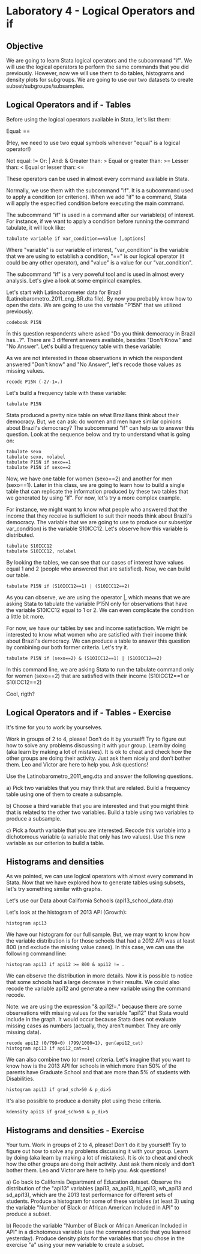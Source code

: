 # Laboratory 4 - Logical Operators and if

## Objective

We are going to learn Stata logical operators and the subcommand "if". We will use the logical operators to perform the same commands that you did previously. However, now we will use them to do tables, histograms and density plots for subgroups. We are going to use our two datasets to create subset/subgroups/subsamples.

## Logical Operators and if - Tables

Before using the logical operators available in Stata, let's list them:

Equal: == 

(Hey, we need to use two equal symbols whenever "equal" is a logical operator!)

Not equal: != 
Or: | 
And: &
Greater than: >
Equal or greater than: >=
Lesser than: <
Equal or lesser than: <=

These operators can be used in almost every command available in Stata. 

Normally, we use them with the subcommand "if". It is a subcommand used to apply a condition (or criterion). When we add "if" to a command, Stata will apply the especified condition before executing the main command.

The subcommand "if" is used in a command after our variable(s) of interest. For instance, if we want to apply a condition
before running the command tabulate, it will look like:

```
tabulate variable if var_condition==value [,options]
```

Where "variable" is our variable of interest, "var_condition" is the variable that
we are using to establish a condition, "==" is our logical operator (it could be
any other operator), and "value" is a value for our "var_condition".

The subcommand "if" is a very poweful tool and is used in almost every analysis. 
Let's give a look at some empirical examples.

Let's start with Latinobarometer data for Brazil (Latinobarometro_2011_eng_BR.dta file). By now you probably know how to open the data. We are going to use the variable "P15N" that we utilized previously.

```
codebook P15N
```

Ín this question respondents where asked "Do you think democracy in Brazil has...?". There are 3 different answers available, besides "Don't Know" and "No Answer". Let's build a frequency table with these variable:

As we are not interested in those observations in which the respondent answered "Don't know" and "No Answer", let's recode those values as missing values.

```
recode P15N (-2/-1=.)
```

Let's build a frequency table with these variable:

```
tabulate P15N
```

Stata produced a pretty nice table on what Brazilians think about their democracy. But, we can ask: do women and men have similar opinions about Brazil's democracy? The subcommand "if" can help us to answer this question. Look at the sequence below and try to understand what is going on:

```
tabulate sexo
tabulate sexo, nolabel
tabulate P15N if sexo==1
tabulate P15N if sexo==2
```

Now, we have one table for women (sexo==2) and another for men (sexo==1). Later in this class, we are going to learn how to build a single table that can replicate the information produced by these two tables that we generated  by using "if". For now, let's try a more complex example.

For instance, we might want to know what people who answered that the income that they receive is sufficient
to suit their needs think about Brazil's democracy. The variable that we are going to use to produce our subset(or var_condition) is the variable S10ICC12. Let's observe how this variable is distributed.

```
tabulate S10ICC12
tabulate S10ICC12, nolabel
```

By looking the tables, we can see that our cases of interest have values equal 1 and 2 (people who answered that are satisfied). Now, we can build our table.

```
tabulate P15N if (S10ICC12==1) | (S10ICC12==2)
```

As you can observe, we are using the operator |, which means that we are asking Stata to tabulate the variable P15N only for observations that have the variable S10ICC12 equal to 1 or 2. We can even complicate the condition a little bit more. 

For now, we have our tables by sex and income satisfaction. We might be interested to know what women who are satisfied with their income think about Brazil's democracy. We can produce a table to answer this question by combining our both former criteria. Let's try it.

```
tabulate P15N if (sexo==2) & (S10ICC12==1) | (S10ICC12==2) 
```

In this command line, we are asking Stata to run the tabulate command only for
women (sexo==2) that are satisfied with their income (S10ICC12==1 or S10ICC12==2)

Cool, rigth?

## Logical Operators and if - Tables - Exercise

It's time for you to work by yourselves.

Work in groups of 2 to 4, please! Don’t do it by yourself! Try to figure out how to solve any problems discussing it with
your group. Learn by doing (aka learn by making a lot of mistakes). It is ok to cheat and check how the other groups are doing their
activity. Just ask them nicely and don’t bother them. Leo and Victor are here to help you. Ask questions!

Use the Latinobarometro_2011_eng.dta and answer the following questions.

a) Pick two variables that you may think that are related. Build a frequency table using one of them to create a subsample.

b) Choose a third variable that you are interested and that you might think that is related to the other two variables. Build a table using two variables to produce a subsample. 

c) Pick a fourth variable that you are interested. Recode this variable into a dichotomous variable (a variable that only has two values). Use this new variable as our criterion to build a table.

## Histograms and densities

As we pointed, we can use logical operators with almost every command in Stata. Now that we have explored how to generate tables using subsets, let's try something similar with graphs.

Let's use our Data about California Schools (api13_school_data.dta)

Let's look at the histogram of 2013 API (Growth):

```
histogram api13
```

We have our histogram for our full sample. But, we may want to know how the variable distribution is for those schools that had a 2012 API was at least 800 (and exclude the missing value cases). In this case, we can use the following command line:

```
histogram api13 if api12 >= 800 & api12 != .
```

We can observe the distribution in more details. Now it is possible to notice that some schools had a large decrease in their results. We could also recode the variable api12 and generate a new variable using the command recode. 

Note: we are using the expression "& api12!=." because there are some observations with missing values for the variable "api12" that Stata would include in the graph. It would occur because Stata does not evaluate missing cases as numbers (actually, they aren't number.  They are only missing data).

```
recode api12 (0/799=0) (799/1000=1), gen(api12_cat)
histogram api13 if api12_cat==1
```

We can also combine two (or more) criteria. Let's imagine that you want to know how is the 
2013 API for schools in which more than 50% of the parents have Graduate School and 
that are more than 5% of students with Disabilities.

```
histogram api13 if grad_sch>50 & p_di>5
```

It's also possible to produce a density plot using these criteria.

```
kdensity api13 if grad_sch>50 & p_di>5
```

## Histograms and densities - Exercise

Your turn. Work in groups of 2 to 4, please! Don’t do it by yourself! Try to figure out how to solve any problems discussing it with
your group. Learn by doing (aka learn by making a lot of mistakes). It is ok to cheat and check how the other groups are doing their activity. Just ask them nicely and don’t bother them. Leo and Victor are here to help you. Ask questions!

a) Go back to California Department of Education dataset. Observe the distribution of the "api13" variables (api13, aa_api13, hi_api13, wh_api13 and sd_api13), which are the 2013 test performance for different sets of students. Produce a histogram for some of these variables (at least 3) using the variable "Number of Black or African American Included in API" to produce a subset.

b) Recode the variable "Number of Black or African American Included in API" in a dichotomous variable (use the command recode that you learned yesterday). Produce density plots for the variables that you chose in the exercise "a" using your new variable to create a subset.


